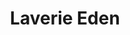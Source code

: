 ---
title: "Laverie Eden"
url: /la-grande-motte/laverie-eden-avenue-robert-fages/
shop: Wäscherei
---